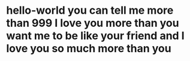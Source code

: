 # hello-world you can tell me more than 999 I love you more than you want me to be like your friend and I love you so much more than you 
